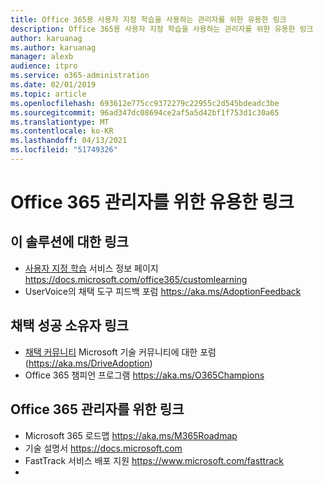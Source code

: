 ```yaml
---
title: Office 365용 사용자 지정 학습을 사용하는 관리자를 위한 유용한 링크
description: Office 365용 사용자 지정 학습을 사용하는 관리자를 위한 유용한 링크
author: karuanag
ms.author: karuanag
manager: alexb
audience: itpro
ms.service: o365-administration
ms.date: 02/01/2019
ms.topic: article
ms.openlocfilehash: 693612e775cc9372279c22955c2d545bdeadc3be
ms.sourcegitcommit: 96ad347dc08694ce2af5a5d42bf1f753d1c30a65
ms.translationtype: MT
ms.contentlocale: ko-KR
ms.lasthandoff: 04/13/2021
ms.locfileid: "51749326"
---
```

# <a name="helpful-links-for-office-365-administrators"></a>Office 365 관리자를 위한 유용한 링크

## <a name="links-for-this-solution"></a>이 솔루션에 대한 링크

- [사용자 지정 학습](/office365/customlearning) 서비스 정보 페이지 https://docs.microsoft.com/office365/customlearning
- UserVoice의 채택 도구 피드백 포럼 https://aka.ms/AdoptionFeedback 

## <a name="links-for-adoption-success-owners"></a>채택 성공 소유자 링크
- [채택 커뮤니티](https://aka.ms/DriveAdoption) Microsoft 기술 커뮤니티에 대한 포럼(https://aka.ms/DriveAdoption)
- Office 365 챔피언 프로그램 https://aka.ms/O365Champions 

## <a name="links-for-office-365-administrators"></a>Office 365 관리자를 위한 링크
- Microsoft 365 로드맵 https://aka.ms/M365Roadmap
- 기술 설명서 https://docs.microsoft.com
- FastTrack 서비스 배포 지원 https://www.microsoft.com/fasttrack
-
